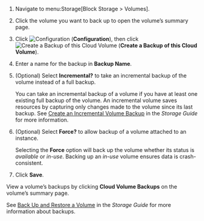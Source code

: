 1.  Navigate to menu:Storage\[Block Storage \> Volumes\].

2.  Click the volume you want to back up to open the volume’s summary
    page.

3.  Click ![Configuration](../images/1847.png) (**Configuration**), then
    click ![Create a Backup of this Cloud
    Volume](../images/volume-icon.png) (**Create a Backup of this Cloud
    Volume**).

4.  Enter a name for the backup in **Backup Name**.

5.  (Optional) Select **Incremental?** to take an incremental backup of
    the volume instead of a full backup.

    <div class="note">

    You can take an incremental backup of a volume if you have at least
    one existing full backup of the volume. An incremental volume saves
    resources by capturing only changes made to the volume since its
    last backup. See [Create an Incremental Volume
    Backup](https://access.redhat.com/documentation/en-us/red_hat_openstack_platform/11/html/storage_guide/ch-cinder#section-create-volume-backup-incremental)
    in the *Storage Guide* for more information.

    </div>

6.  (Optional) Select **Force?** to allow backup of a volume attached to
    an instance.

    <div class="note">

    Selecting the **Force** option will back up the volume whether its
    status is *available* or *in-use*. Backing up an *in-use* volume
    ensures data is crash-consistent.

    </div>

7.  Click **Save**.

View a volume’s backups by clicking **Cloud Volume Backups** on the
volume’s summary page.

<div class="note">

See [Back Up and Restore a
Volume](https://access.redhat.com/documentation/en-us/red_hat_openstack_platform/11/html/storage_guide/ch-cinder#section-volumes-advanced-backup)
in the *Storage Guide* for more information about backups.

</div>
